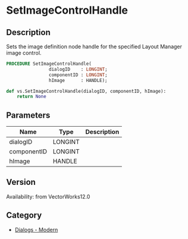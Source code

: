 # SetImageControlHandle

## Description
Sets the image definition node handle for the specified Layout Manager image control.

```pascal
PROCEDURE SetImageControlHandle(
				dialogID    : LONGINT;
				componentID : LONGINT;
				hImage      : HANDLE);
```

```python
def vs.SetImageControlHandle(dialogID, componentID, hImage):
    return None
```

## Parameters
|Name|Type|Description|
|---|---|---|
|dialogID|LONGINT|   |
|componentID|LONGINT|   |
|hImage|HANDLE|   |

## Version
Availability: from VectorWorks12.0

## Category
* [Dialogs - Modern](../Categories/Dialogs%20-%20Modern.md)
